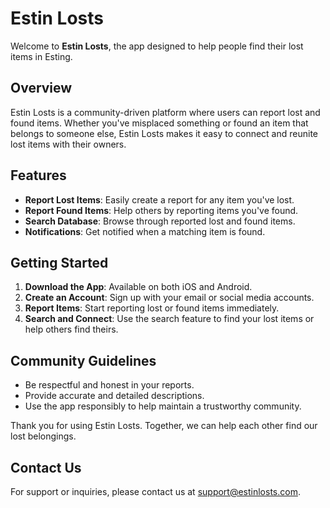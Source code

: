 # Estin Losts

Welcome to **Estin Losts**, the app designed to help people find their lost items in Esting.

## Overview

Estin Losts is a community-driven platform where users can report lost and found items. Whether you've misplaced something or found an item that belongs to someone else, Estin Losts makes it easy to connect and reunite lost items with their owners.

## Features

- **Report Lost Items**: Easily create a report for any item you've lost.
- **Report Found Items**: Help others by reporting items you've found.
- **Search Database**: Browse through reported lost and found items.
- **Notifications**: Get notified when a matching item is found.

## Getting Started

1. **Download the App**: Available on both iOS and Android.
2. **Create an Account**: Sign up with your email or social media accounts.
3. **Report Items**: Start reporting lost or found items immediately.
4. **Search and Connect**: Use the search feature to find your lost items or help others find theirs.

## Community Guidelines

- Be respectful and honest in your reports.
- Provide accurate and detailed descriptions.
- Use the app responsibly to help maintain a trustworthy community.

Thank you for using Estin Losts. Together, we can help each other find our lost belongings.

## Contact Us

For support or inquiries, please contact us at [support@estinlosts.com](mailto:support@estinlosts.com).
